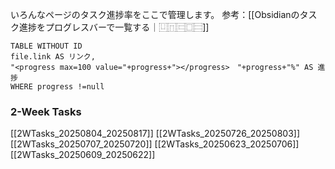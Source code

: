 いろんなページのタスク進捗率をここで管理します。
参考：[[Obsidianのタスク進捗をプログレスバーで一覧する｜⿶⿵⿷⿴⿳]]

```dataview
TABLE WITHOUT ID
file.link AS リンク,
"<progress max=100 value="+progress+"></progress>　"+progress+"%" AS 進捗
WHERE progress !=null
```

### 2-Week Tasks
[[2WTasks_20250804_20250817]]
[[2WTasks_20250726_20250803]]
[[2WTasks_20250707_20250720]]
[[2WTasks_20250623_20250706]]
[[2WTasks_20250609_20250622]]

